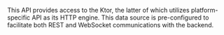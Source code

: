 This API provides access to the Ktor, the latter of which utilizes platform-specific API as its HTTP engine. This data source is pre-configured to facilitate both REST and WebSocket communications with the backend.